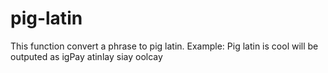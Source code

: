 # pig-latin
This function convert a phrase to pig latin. Example: Pig latin is cool will be outputed as igPay atinlay siay oolcay
